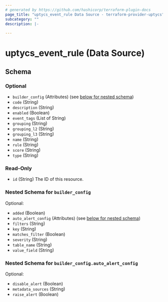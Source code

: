 ```yaml
---
# generated by https://github.com/hashicorp/terraform-plugin-docs
page_title: "uptycs_event_rule Data Source - terraform-provider-uptycs"
subcategory: ""
description: |-
  
---
```


# uptycs_event_rule (Data Source)





<!-- schema generated by tfplugindocs -->
## Schema

### Optional

- `builder_config` (Attributes) (see [below for nested schema](#nestedatt--builder_config))
- `code` (String)
- `description` (String)
- `enabled` (Boolean)
- `event_tags` (List of String)
- `grouping` (String)
- `grouping_l2` (String)
- `grouping_l3` (String)
- `name` (String)
- `rule` (String)
- `score` (String)
- `type` (String)

### Read-Only

- `id` (String) The ID of this resource.

<a id="nestedatt--builder_config"></a>
### Nested Schema for `builder_config`

Optional:

- `added` (Boolean)
- `auto_alert_config` (Attributes) (see [below for nested schema](#nestedatt--builder_config--auto_alert_config))
- `filters` (String)
- `key` (String)
- `matches_filter` (Boolean)
- `severity` (String)
- `table_name` (String)
- `value_field` (String)

<a id="nestedatt--builder_config--auto_alert_config"></a>
### Nested Schema for `builder_config.auto_alert_config`

Optional:

- `disable_alert` (Boolean)
- `metadata_sources` (String)
- `raise_alert` (Boolean)


